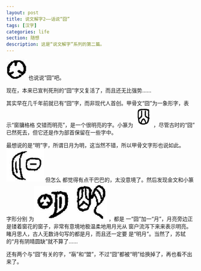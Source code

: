 ```yaml
---
layout: post
title: 说文解字2——话说“囧”
tags: [汉字]
categories: life
section: 随想
description: 这是“说文解字”系列的第二篇。
---
```

<span><img id="hanzi" src="/files/images/hanzi/64.jpg"></span>
也说说“囧”吧。

现在，本来已宣判死刑的“囧”字又复活了，而且还无比强势……

其实早在几千年前就已有“囧”字，而非现代人首创。甲骨文“囧”为一象形字，表示“窗牗格格
交错而明亮”，是一个很明亮的字。小篆为
 <span><img id="hanzi" src="/files/images/hanzi/63.jpg"></span>
 ，尽管古时的“囧”
 已然死去，但它还是作为部首保留在一些字中。

最想说的是“明”字，所谓日月为明，这当然不错，所以甲骨文字形也说如此。
<span><img id="hanzi" src="/files/images/hanzi/62.jpg"></span>
但怎么
都觉得有点干巴巴的，太没意境了。然后发现金文和小篆字形分别
为<span><img id="hanzi" src="/files/images/hanzi/61.jpg"></span><span><img id="hanzi" src="/files/images/hanzi/60.jpg"></span>
，都是
一“囧”加一“月”，月亮旁边正是镂着窗花的窗子，非常有意境地极温柔地用月光从
窗户流泻下来来表示明亮。睹月思人，古人无数诗句写的都是月，而且还一定要
是“明月”。当然了，苏轼的“月有阴晴圆缺”就不算了……

还有两个与“囧”有关的字，“朚”和“盟”，不过“囧”都被“明”给换掉了，再也看不出来了。